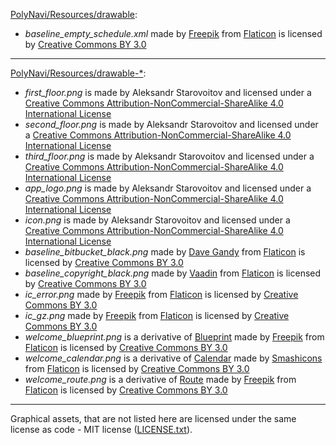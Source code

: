 [PolyNavi/Resources/drawable](PolyNavi/Resources/drawable):

* *baseline_empty_schedule.xml* made by [Freepik](http://www.freepik.com) from [Flaticon](https://www.flaticon.com/) is licensed by [Creative Commons BY 3.0](http://creativecommons.org/licenses/by/3.0/)

---

[PolyNavi/Resources/drawable-\*](PolyNavi/Resources/):


* *first_floor.png* is made by Aleksandr Starovoitov and licensed under a [Creative Commons Attribution-NonCommercial-ShareAlike 4.0 International License](http://creativecommons.org/licenses/by-nc-sa/4.0/)
* *second_floor.png* is made by Aleksandr Starovoitov and licensed under a [Creative Commons Attribution-NonCommercial-ShareAlike 4.0 International License](http://creativecommons.org/licenses/by-nc-sa/4.0/)
* *third_floor.png* is made by Aleksandr Starovoitov and licensed under a [Creative Commons Attribution-NonCommercial-ShareAlike 4.0 International License](http://creativecommons.org/licenses/by-nc-sa/4.0/)
* *app_logo.png* is made by Aleksandr Starovoitov and licensed under a [Creative Commons Attribution-NonCommercial-ShareAlike 4.0 International License](http://creativecommons.org/licenses/by-nc-sa/4.0/)
* *icon.png* is made by Aleksandr Starovoitov and licensed under a [Creative Commons Attribution-NonCommercial-ShareAlike 4.0 International License](http://creativecommons.org/licenses/by-nc-sa/4.0/)
* *baseline_bitbucket_black.png* made by [Dave Gandy](https://www.flaticon.com/authors/dave-gandy) from [Flaticon](https://www.flaticon.com/) is licensed by [Creative Commons BY 3.0](http://creativecommons.org/licenses/by/3.0/)
* *baseline_copyright_black.png* made by [Vaadin](https://www.flaticon.com/authors/vaadin) from [Flaticon](https://www.flaticon.com/) is licensed by [Creative Commons BY 3.0](http://creativecommons.org/licenses/by/3.0/)
* *ic_error.png* made by [Freepik](http://www.freepik.com) from [Flaticon](https://www.flaticon.com/) is licensed by [Creative Commons BY 3.0](http://creativecommons.org/licenses/by/3.0/)
* *ic_gz.png* made by [Freepik](http://www.freepik.com) from [Flaticon](https://www.flaticon.com/) is licensed by [Creative Commons BY 3.0](http://creativecommons.org/licenses/by/3.0/)
* *welcome_blueprint.png* is a derivative of [Blueprint](https://www.flaticon.com/free-icon/blueprint_306451) made by [Freepik](http://www.freepik.com) from [Flaticon](https://www.flaticon.com/) is licensed by [Creative Commons BY 3.0](http://creativecommons.org/licenses/by/3.0/)
* *welcome_calendar.png* is a derivative of [Calendar](https://www.flaticon.com/free-icon/calendar_138791) made by [Smashicons](https://www.flaticon.com/authors/smashicons) from [Flaticon](https://www.flaticon.com/) is licensed by [Creative Commons BY 3.0](http://creativecommons.org/licenses/by/3.0/)
* *welcome_route.png* is a derivative of [Route](https://www.flaticon.com/free-icon/route_470717) made by [Freepik](http://www.freepik.com) from [Flaticon](https://www.flaticon.com/) is licensed by [Creative Commons BY 3.0](http://creativecommons.org/licenses/by/3.0/)

---

Graphical assets, that are not listed here are licensed under the same license as code - MIT license ([LICENSE.txt](LICENSE.txt)).